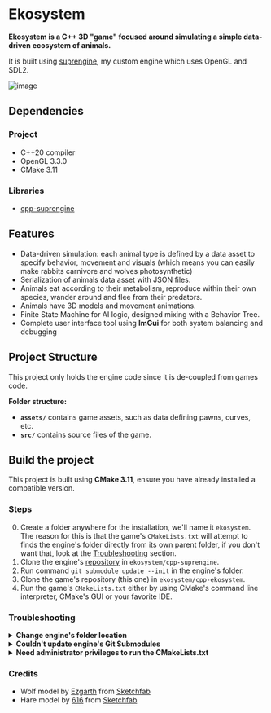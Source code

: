# Ekosystem
**Ekosystem is a C++ 3D "game" focused around simulating a simple data-driven ecosystem of animals.**

It is built using [suprengine](https://github.com/arkaht/cpp-suprengine), my custom engine which uses OpenGL and SDL2.

![image](https://github.com/user-attachments/assets/8476bda7-4dc5-4abb-a424-a4038f6897ae)

## Dependencies
### Project
+ C++20 compiler
+ OpenGL 3.3.0
+ CMake 3.11

### Libraries
+ [cpp-suprengine](https://github.com/arkaht/cpp-suprengine)

## Features
+ Data-driven simulation: each animal type is defined by a data asset to specify behavior, movement and visuals (which means you can easily make rabbits carnivore and wolves photosynthetic)
+ Serialization of animals data asset with JSON files.
+ Animals eat according to their metabolism, reproduce within their own species, wander around and flee from their predators.
+ Animals have 3D models and movement animations.
+ Finite State Machine for AI logic, designed mixing with a Behavior Tree.
+ Complete user interface tool using **ImGui** for both system balancing and debugging

## Project Structure
This project only holds the engine code since it is de-coupled from games code.

**Folder structure:**
+ **`assets/`** contains game assets, such as data defining pawns, curves, etc.
+ **`src/`** contains source files of the game.

## Build the project
This project is built using **CMake 3.11**, ensure you have already installed a compatible version.

### Steps
0. Create a folder anywhere for the installation, we'll name it `ekosystem`. The reason for this is that the game's `CMakeLists.txt` will attempt to finds the engine's folder directly from its own parent folder, if you don't want that, look at the [Troubleshooting](#troubleshooting) section.
1. Clone the engine's [repository](https://github.com/arkaht/cpp-suprengine) in `ekosystem/cpp-suprengine`.
2. Run command `git submodule update --init` in the engine's folder.
3. Clone the game's repository (this one) in `ekosystem/cpp-ekosystem`.
4. Run the game's `CMakeLists.txt` either by using CMake's command line interpreter, CMake's GUI or your favorite IDE.

### Troubleshooting

<details><summary><b>Change engine's folder location</b></summary>

If for some reasons you want to move the engine's or game's folder apart from each other,
you can configure the location of the engine using the CMake variable `SUPRENGINE_PATH`.

Using command line:
```cmd
cd build
cmake .. -DSUPRENGINE_PATH=C:/Path/To/Engine/
```

You can also use **cmake-gui** to change this variable.
</details>

<details><summary><b>Couldn't update engine's Git Submodules</b></summary>

If running the git submodule update command didn't work for any reasons, replace the folder `libs/curve-x` by cloning [arkaht/cpp-curve-x](https://github.com/arkaht/cpp-curve-x).
</details>

<details><summary><b>Need administrator privileges to run the CMakeLists.txt</b></summary>

I'm using symbolic links to avoid having to copy the assets folder each time I compile. The problem is that on Windows, the symlink command requires administrator privileges. To resolve that, you can either:
+ Enable Windows developper mode (not recommended).
+ Run your IDE or CLI with administrator privileges.
+ Edit the `CMakeLists.txt` by replacing `suprengine_symlink_assets` with `suprengine_copy_assets`
</details>

### Credits
+ Wolf model by [Ezgarth](https://sketchfab.com/Ezgarth) from [Sketchfab](https://skfb.ly/698Sv)
+ Hare model by [616](https://sketchfab.com/Hangry_Cat) from [Sketchfab](https://skfb.ly/o9PB6)
